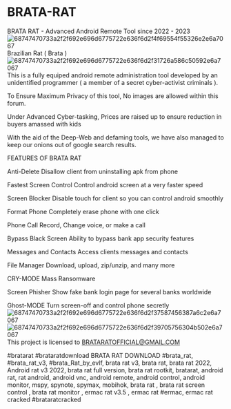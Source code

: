 # BRATA-RAT
BRATA RAT - Advanced Android Remote Tool since 2022 - 2023
![68747470733a2f2f692e696d6775722e636f6d2f4f69554f55326e2e6a7067](https://user-images.githubusercontent.com/83380140/215222238-8ff8b0c2-f8a1-4533-a705-e8003b8a74b4.jpg)
Brazilian Rat ( Brata )
![68747470733a2f2f692e696d6775722e636f6d2f31726a586c50592e6a7067](https://user-images.githubusercontent.com/83380140/215222261-0b2a53f2-fddb-4003-b08c-4945201a6211.jpg)
This is a fully equiped android remote administration tool developed by an unidentified programmer ( a member of a secret cyber-activist criminals ).

To Ensure Maximum Privacy of this tool, No images are allowed within this forum.

Under Advanced Cyber-tasking, Prices are raised up to ensure reduction in buyers amassed with kids

With the aid of the Deep-Web and defaming tools, we have also managed to keep our onions out of google search results.

FEATURES OF BRATA RAT

Anti-Delete
Disallow client from uninstalling apk from phone

Fastest Screen Control
Control android screen at a very faster speed

Screen Blocker
Disable touch for client so you can control android smoothly

Format Phone
Completely erase phone with one click

Phone Call
Record, Change voice, or make a call

Bypass Black Screen
Ability to bypass bank app security features

Messages and Contacts
Access clients messages and contacts

File Manager
Download, upload, zip/unzip, and many more

CRY-MODE
Mass Ransomware

Screen Phisher
Show fake bank login page for several banks worldwide

Ghost-MODE
Turn screen-off and control phone secretly
![68747470733a2f2f692e696d6775722e636f6d2f37587456387a6c2e6a7067](https://user-images.githubusercontent.com/83380140/215222309-18ff53de-bde8-4282-ab45-4dfc7fa54dcd.jpg)
![68747470733a2f2f692e696d6775722e636f6d2f39705756304b502e6a7067](https://user-images.githubusercontent.com/83380140/215222354-aad9695a-dc36-486e-99ee-02a66458f6f2.jpg)
This project is licensed to BRATARATOFFICIAL@GMAIL.COM

#bratarat #brataratdownload BRATA RAT DOWNLOAD #brata_rat, #brata_rat_v3, #brata_Rat_by_evlf, brata rat v3, brata rat, brata rat 2022, Android rat v3 2022, brata rat full version, brata rat rootkit, bratarat, android rat, rat android, android vnc, android remote, android control, android monitor, mspy, spynote, spymax, mobihok, brata rat , brata rat screen control , brata rat monitor , ermac rat v3.5 , ermac rat #ermac, ermac rat cracked #brataratcracked
